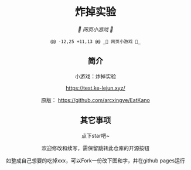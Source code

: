 <p align="center">
</p>
<div align="center">

# 炸掉实验

_🦌 网页小游戏 🥛_

	@@ -12,25 +11,13 @@ _🦌 网页小游戏 🥛_

## 简介

小游戏：炸掉实验

https://test.ke-lejun.xyz/


原版： https://github.com/arcxingye/EatKano


## 其它事项

点下star吧~

欢迎修改和续写，需保留跳转此仓库的开源按钮

如整成自己想要的吃掉xxx，可以Fork一份改下图和字，并在github pages运行
